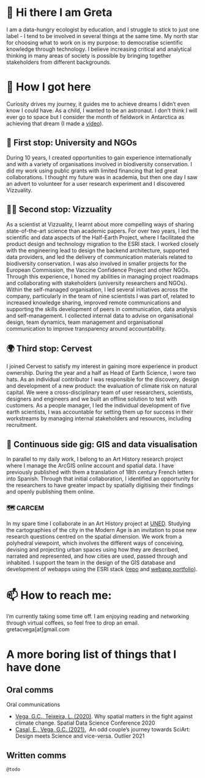 # 👋 Hi there I am Greta
I am a data-hungry ecologist by education, and I struggle to stick to just one label - I tend to be involved in several things at the same time. My north star for choosing what to work on is my purpose: to democratise scientific knowledge through technology. I believe increasing critical and analytical thinking in many areas of society is possible by bringing together stakeholders from different backgrounds. 

# 🚀 How I got here
Curiosity drives my journey, it guides me to achieve dreams I didn’t even know I could have. As a child, I wanted to be an astronaut. I don’t think I will ever go to space but I consider the month of fieldwork in Antarctica as achieving that dream (I made a [video](https://youtu.be/Vec517ZIDqc)). 

## 🐸 First stop: University and NGOs 
During 10 years, I created opportunities to gain experience internationally and with a variety of organisations involved in biodiversity conservation. I did my work using public grants with limited financing that led  great collaborations. I thought my future was in academia, but then one day I saw an advert to volunteer for a user research experiment and I discovered Vizzuality. 
## 👩‍💻 Second stop: Vizzuality
As a scientist at Vizzuality, I learnt about more compelling ways of sharing state-of-the-art science than academic papers. For over two years, I led the scientific and data aspects of the Half-Earth Project, where I facilitated the product design and technology migration to the ESRI stack. I worked closely with the engineering lead to design the backend architecture, supported data providers, and led the delivery of communication materials related to biodiversity conservation. I was also involved in smaller projects for the European Commission, the Vaccine Confidence Project and other NGOs. Through this experience, I honed my abilities in managing project roadmaps and collaborating with stakeholders (university researchers and NGOs). Within the self-managed organisation, I led several initiatives across the company, particularly in the team of nine scientists I was part of, related to increased knowledge sharing, improved remote communications and supporting the skills development of peers in communication, data analysis and self-management. I collected internal data to advise on organisational design, team dynamics, team management and organisational communication to improve transparency around accountability.
## 🌍 Third stop: Cervest 
I joined Cervest to satisfy my interest in gaining more experience in product ownership. During the year and a half as Head of Earth Science, I wore two hats. As an individual contributor I was responsible for the discovery, design and development of a new product: the evaluation of climate risk on natural capital. We were a cross-disciplinary team of user researchers, scientists, designers and engineers and we built an offline solution to test with customers. As a people manager, I led the individual development of five earth scientists, I was accountable for setting them up for success in their workstreams by managing internal stakeholders and resources, including recruitment.
## 🤹 Continuous side gig: GIS and data visualisation
In parallel to my daily work, I belong to an Art History research project where I manage the ArcGIS online account and spatial data. I have previously published with them a translation of  18th century French letters into Spanish. Through that initial collaboration, I identified an opportunity for the researchers to have greater impact by spatially digitising their findings and openly publishing them online. 
### 🗺 CARCEM
In my spare time I collaborate in an Art History project at [UNED](https://dimh.hypotheses.org/equipo).
Studying the cartographies of the city in the Modern Age is an invitation to pose new research questions centred on the spatial dimension. We work from a polyhedral viewpoint, which involves the different ways of conceiving, devising and projecting urban spaces using how they are described, narrated and represented, and how cities are used, passed through and inhabited.
I support the team in the design of the GIS database and development of webapps using the ESRI stack ([repo](https://github.com/carcem/carcem_arcgis) and [webapp portfolio](https://carcem.maps.arcgis.com/apps/instant/portfolio/index.html?appid=547fbc5890e54f12bf0f7641ae849ed0)). 


# 📫 How to reach me: 
I’m currently taking some time off. I am enjoying reading and networking through virtual coffees, so feel free to drop an email.  
gretacvega[at]gmail.com

# A more boring list of things that I have done
## Oral comms
Oral communications
- [Vega, G.C., Teixeira, L. (2020)](https://www.youtube.com/watch?v=sa-49f0qcPw). Why spatial matters in the fight against climate change. Spatial Data Science Conference 2020
- [Casal, E., Vega, G.C. (2021).](https://www.outlierconf.com/speakers)  An odd couple’s journey towards SciArt: Design meets Science and vice-versa. Outlier 2021

## Written comms
`@todo`
